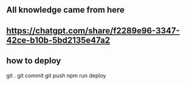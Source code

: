 ## All knowledge came from here
## https://chatgpt.com/share/f2289e96-3347-42ce-b10b-5bd2135e47a2

## how to deploy
git .
git commit
git push
npm run deploy
